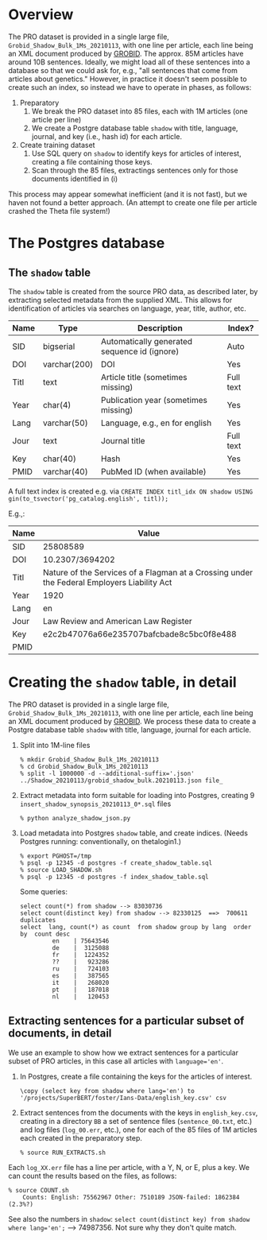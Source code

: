 # Overview

The PRO dataset is provided in a single large file, `Grobid_Shadow_Bulk_1Ms_20210113`, with one line per article, each line being an XML document produced by [GROBID](https://grobid.readthedocs.io/en/latest/). The approx. 85M articles have around 10B sentences. Ideally, we might load all of these sentences into a database so that we could ask for, e.g., "all sentences that come from articles about genetics." However, in practice it doesn't seem possible to create such an index, so instead we have to operate in phases, as follows:

1. Preparatory
    1. We break the PRO dataset into 85 files, each with 1M articles (one article per line)
    2. We create a Postgre database table `shadow` with title, language, journal, and key (i.e., hash id) for each article.
1. Create training dataset
    1. Use SQL query on `shadow` to identify keys for articles of interest, creating a file containing those keys.
    2. Scan through the 85 files, extractings sentences only for those documents identified in (i)

This process may appear somewhat inefficient (and it is not fast), but we haven not found a better approach. (An attempt to create one file per article crashed the Theta file system!)

# The Postgres database

## The `shadow` table

The `shadow` table is created from the source PRO data, as described later, by extracting selected metadata from the supplied XML. This allows for identification of articles via searches on language, year, title, author, etc.

| Name  | Type | Description | Index? | 
| ------------- | ------------- | ---- | ---- | 
| SID  | bigserial  | Automatically generated sequence id (ignore) | Auto | 
| DOI  | varchar(200)  | DOI | Yes | 
| Titl | text | Article title (sometimes missing) |Full text |
| Year |  char(4)   | Publication year (sometimes missing) | Yes |
| Lang |  varchar(50)  | Language, e.g., en for english | Yes |
| Jour |  text  | Journal title | Full text | 
| Key  |  char(40)  | Hash | Yes |
| PMID  | varchar(40)  | PubMed ID (when available)| Yes |

A full text index is created e.g. via `CREATE INDEX titl_idx ON shadow USING gin(to_tsvector('pg_catalog.english', titl));`

E.g.,:

| Name  | Value |
| ------------- | ------------- | 
| SID  | 25808589 |
| DOI  | 10.2307/3694202 |
| Titl | Nature of the Services of a Flagman at a Crossing under the Federal Employers Liability Act |
| Year |  1920|
| Lang |  en | 
| Jour |  Law Review and American Law Register | 
| Key  |  e2c2b47076a66e235707bafcbade8c5bc0f8e488|
| PMID  |                |



# Creating the `shadow` table, in detail

The PRO dataset is provided in a single large file, `Grobid_Shadow_Bulk_1Ms_20210113`, with one line per article, each line being an XML document produced by [GROBID](https://grobid.readthedocs.io/en/latest/). We process these data to create a Postgre database table `shadow` with title, language, journal for each article. 

1. Split into 1M-line files
    ```
    % mkdir Grobid_Shadow_Bulk_1Ms_20210113
    % cd Grobid_Shadow_Bulk_1Ms_20210113
    % split -l 1000000 -d --additional-suffix='.json' ../Shadow_20210113/grobid_shadow_bulk.20210113.json file_
    ```
1. Extract metadata into form suitable for loading into Postgres, creating 9 `insert_shadow_synopsis_20210113_0*.sql`  files
    ```
    % python analyze_shadow_json.py
    ```
1. Load metadata into Postgres `shadow` table, and create indices. (Needs Postgres running: conventionally, on thetalogin1.)
    ```
    % export PGHOST=/tmp
    % psql -p 12345 -d postgres -f create_shadow_table.sql
    % source LOAD_SHADOW.sh
    % psql -p 12345 -d postgres -f index_shadow_table.sql
    ```
    Some queries:
    ```
    select count(*) from shadow --> 83030736
    select count(distinct key) from shadow --> 82330125  ==>  700611 duplicates
    select  lang, count(*) as count  from shadow group by lang  order by  count desc
             en    | 75643546
             de    |  3125088
             fr    |  1224352
             ??    |   923286
             ru    |   724103
             es    |   387565
             it    |   268020
             pt    |   187018
             nl    |   120453
    ```
    
## Extracting sentences for a particular subset of documents, in detail
We use an example to show how we extract sentences for a particular subset of PRO articles, in this case all articles with `language='en'`.

1. In Postgres, create a file containing the keys for the articles of interest.
    ```
    \copy (select key from shadow where lang='en') to '/projects/SuperBERT/foster/Ians-Data/english_key.csv' csv
    ```
1. Extract sentences from the documents with the keys in `english_key.csv`, creating in a directory `BB` a set of sentence files (`sentence_00.txt`, etc.) and log files (`log_00.err`, etc.), one for each of the 85 files of 1M articles each created in the preparatory step.
    ```
    % source RUN_EXTRACTS.sh
    ```

Each `log_XX.err` file has a line per article, with a Y, N, or E, plus a key. We can count the results based on the files, as follows:

```
% source COUNT.sh
    Counts: English: 75562967 Other: 7510189 JSON-failed: 1862384 (2.3%?)
```
    
See also the numbers in `shadow`: `select count(distinct key) from shadow where lang='en';` --> 74987356. Not sure why they don't quite match.
